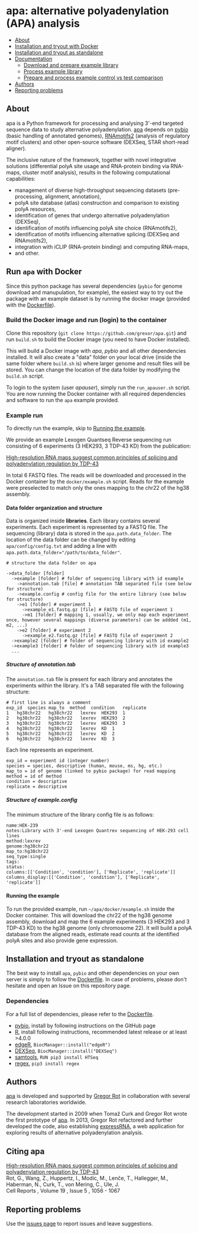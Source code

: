 # apa: alternative polyadenylation (APA) analysis

* [About](#about)
* [Installation and tryout with Docker](#installation-and-tryout-with-docker)
* [Installation and tryout as standalone](#installation-and-tryout-as-standalone)
* [Documentation](#documentation)
  * [Download and prepare example library](#download-and-prepare-example-library)
  * [Process example library](#process-example-library)
  * [Prepare and process example control vs test comparison](#prepare-and-process-example-control-vs-test-comparison)
* [Authors](#authors)
* [Reporting problems](#reporting-problems)

## About

apa is a Python framework for processing and analysing 3'-end targeted sequence data to study alternative polyadenylation. [apa](https://github.com/grexor/apa) depends on [pybio](https://github.com/grexor/pybio) (basic handling of annotated genomes), [RNAmotifs2](https://github.com/grexor/rnamotifs2) (analysis of regulatory motif clusters) and other open-source software (DEXSeq, STAR short-read aligner).

The inclusive nature of the framework, together with novel integrative solutions (differential polyA site usage and RNA-protein binding via RNA-maps, cluster motif analysis), results in the following computational capabilities:

+ management of diverse high-throughput sequencing datasets (pre-processing, alignment, annotation),
+ polyA site database (atlas) construction and comparison to existing polyA resources,
+ identification of genes that undergo alternative polyadenylation (DEXSeq),
+ identification of motifs influencing polyA site choice (RNAmotifs2),
+ identification of motifs influencing alternative splicing (DEXSeq and RNAmotifs2),
+ integration with iCLIP (RNA-protein binding) and computing RNA-maps,
+ and other.

## Run `apa` with Docker

Since this python package has several dependencies (`pybio` for genome download and manupulation, for example), the easiest way to try out the package with an example dataset is by running the docker image (provided with the [Dockerfile](Dockerfile)).

### Build the Docker image and run (login) to the container

Clone this repository (`git clone https://github.com/grexor/apa.git`) and run `build.sh` to build the Docker image (you need to have Docker installed).

This will build a Docker image with *apa*, *pybio* and all other dependencies installed. It will also create a "data" folder on your local drive (inside the same folder where `build.sh` is) where larger genome and result files will be stored. You can change the location of the data folder by modifying the `build.sh` script.

To login to the system (user *apauser*), simply run the `run_apauser.sh` script. You are now running the Docker container with all required dependencies and software to run the `apa` example provided.

### Example run

To directly run the example, skip to [Running the example](#running-the-example).

We provide an example Lexogen Quantseq Reverse sequencing run consisting of 6 experiments (3 HEK293, 3 TDP-43 KD) from the publication:

[High-resolution RNA maps suggest common principles of splicing and polyadenylation regulation by TDP-43](http://www.cell.com/cell-reports/abstract/S2211-1247(17)30522-3)<br />

In total 6 FASTQ files. The reads will be downloaded and processed in the Docker container by the `docker/example.sh` script. Reads for the example were preselected to match only the ones mapping to the chr22 of the hg38 assembly.

#### Data folder organization and structure

Data is organized inside **libraries**. Each library contains several experiments. Each experiment is represented by a FASTQ file. The sequencing (library) data is stored in the `apa.path.data_folder`. The location of the data folder can be changed by editing `apa/config/config.txt` and adding a line with `apa.path.data_folder="/path/to/data_folder"`.

```
# structure the data folder on apa

->data_folder [folder]
  ->example [folder] # folder of sequencing library with id example
    ->annotation.tab [file] # annotation TAB separated file (see below for structure)
    ->example.config # config file for the entire library (see below for structure)
    ->e1 [folder] # experiment 1
      ->example_e1.fastq.gz [file] # FASTQ file of experiment 1
      ->m1 [folder] # mapping 1, usually, we only map each experiment once, however several mappings (diverse parameters) can be addded (m1, m2, ...)
    ->e2 [folder] # experiment 2
      ->example_e2.fastq.gz [file] # FASTQ file of experiment 2
  ->example2 [folder] # folder of sequencing library with id example2
  ->example3 [folder] # folder of sequencing library with id example3
  ...
```
##### Structure of annotation.tab

The `annotation.tab` file is present for each library and annotates the experiments within the library. It's a TAB separated file with the following structure:

```
# first line is always a comment
exp_id	species	map_to	method	condition	replicate
1	hg38chr22	hg38chr22	lexrev	HEK293	1
2	hg38chr22	hg38chr22	lexrev	HEK293	2
3	hg38chr22	hg38chr22	lexrev	HEK293	3
4	hg38chr22	hg38chr22	lexrev	KD	1
5	hg38chr22	hg38chr22	lexrev	KD	2
6	hg38chr22	hg38chr22	lexrev	KD	3
```

Each line represents an experiment.

```
exp_id = experiment id (integer number)
species = species, descriptive (human, mouse, ms, hg, etc.)
map_to = id of genome (linked to pybio package) for read mapping
method = id of method
condition = descriptive
replicate = descriptive
```

##### Structure of example.config

The minimum structure of the library config file is as follows:

```
name:HEK-239
notes:Library with 3'-end Lexogen Quantrev sequencing of HEK-293 cell lines
method:lexrev
genome:hg38chr22
map_to:hg38chr22
seq_type:single
tags:
status:
columns:[['Condition', 'condition'], ['Replicate', 'replicate']]
columns_display:[['Condition', 'condition'], ['Replicate', 'replicate']]
```

#### Running the example

To run the provided example, run `~/apa/docker/example.sh` inside the Docker container. This will download the chr22 of the hg38 genome assembly, download and map the 6 example experiments (3 HEK293 and 3 TDP-43 KD) to the hg38 genome (only chromosome 22). It will build a polyA database from the aligned reads, estimate read counts at the identified polyA sites and also provide gene expression.

## Installation and tryout as standalone

The best way to install `apa`, `pybio` and other dependencies on your own server is simply to follow the [Dockerfile](Dockerfile). In case of problems, please don't hesitate and open an Issue on this repository page.

### Dependencies

For a full list of dependencies, please refer to the [Dockerfile](Dockerfile).

* [pybio](https://github.com/grexor/pybio), install by following instructions on the GitHub page
* [R](https://www.r-project.org), install following instructions, recommended latest release or at least >4.0.0
* [edgeR](https://bioconductor.org/packages/release/bioc/html/edgeR.html), `BiocManager::install("edgeR")`
* [DEXSeq](https://bioconductor.org/packages/release/bioc/html/DEXSeq.html), `BiocManager::install("DEXSeq")`
* [samtools](http://www.htslib.org/), `RUN pip3 install HTSeq`
* [regex](https://pypi.org/project/regex), `pip3 install regex`

## Authors

[apa](https://github.com/grexor/apa) is developed and supported by [Gregor Rot](https://grexor.github.io) in collaboration with several research laboratories worldwide.

The development started in 2009 when Tomaž Curk and Gregor Rot wrote the first prototype of [apa](https://github.com/grexor/apa). In 2013, Gregor Rot refactored and further developed the code, also establishing [expressRNA](http://expressRNA.org), a web application for exploring results of alternative polyadenylation analysis.

## Citing apa

[High-resolution RNA maps suggest common principles of splicing and polyadenylation regulation by TDP-43](http://www.cell.com/cell-reports/abstract/S2211-1247(17)30522-3)<br />
Rot, G., Wang, Z., Huppertz, I., Modic, M., Lenče, T., Hallegger, M., Haberman, N., Curk, T., von Mering, C., Ule, J.<br />
Cell Reports , Volume 19 , Issue 5 , 1056 - 1067

## Reporting problems

Use the [issues page](https://github.com/grexor/apa/issues) to report issues and leave suggestions.
